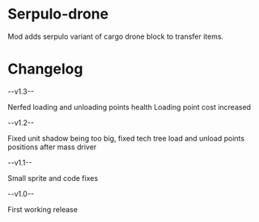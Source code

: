 # Serpulo-drone
Mod adds serpulo variant of cargo drone block to transfer items.
# Changelog
--v1.3--

Nerfed loading and unloading points health
Loading point cost increased

--v1.2--

Fixed unit shadow being too big, fixed tech tree load and unload points positions after mass driver

--v1.1--

Small sprite and code fixes

--v1.0--

First working release
